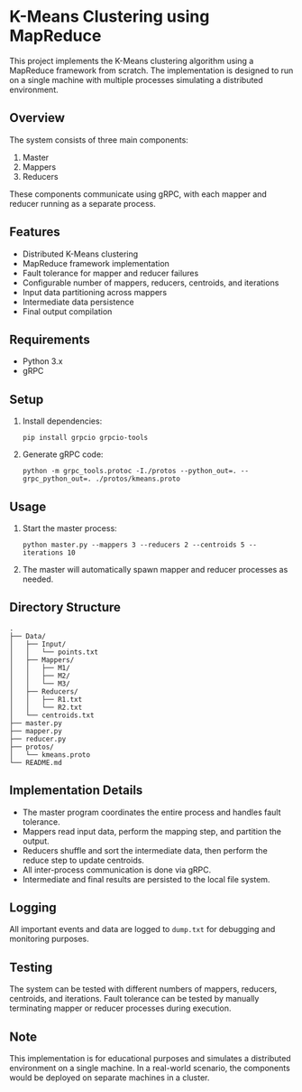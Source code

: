# K-Means Clustering using MapReduce

This project implements the K-Means clustering algorithm using a MapReduce framework from scratch. The implementation is designed to run on a single machine with multiple processes simulating a distributed environment.

## Overview

The system consists of three main components:
1. Master
2. Mappers
3. Reducers

These components communicate using gRPC, with each mapper and reducer running as a separate process.

## Features

- Distributed K-Means clustering
- MapReduce framework implementation
- Fault tolerance for mapper and reducer failures
- Configurable number of mappers, reducers, centroids, and iterations
- Input data partitioning across mappers
- Intermediate data persistence
- Final output compilation

## Requirements

- Python 3.x
- gRPC

## Setup

1. Install dependencies:
   ```
   pip install grpcio grpcio-tools
   ```

2. Generate gRPC code:
   ```
   python -m grpc_tools.protoc -I./protos --python_out=. --grpc_python_out=. ./protos/kmeans.proto
   ```

## Usage

1. Start the master process:
   ```
   python master.py --mappers 3 --reducers 2 --centroids 5 --iterations 10
   ```

2. The master will automatically spawn mapper and reducer processes as needed.

## Directory Structure

```
.
├── Data/
│   ├── Input/
│   │   └── points.txt
│   ├── Mappers/
│   │   ├── M1/
│   │   ├── M2/
│   │   └── M3/
│   ├── Reducers/
│   │   ├── R1.txt
│   │   └── R2.txt
│   └── centroids.txt
├── master.py
├── mapper.py
├── reducer.py
├── protos/
│   └── kmeans.proto
└── README.md
```

## Implementation Details

- The master program coordinates the entire process and handles fault tolerance.
- Mappers read input data, perform the mapping step, and partition the output.
- Reducers shuffle and sort the intermediate data, then perform the reduce step to update centroids.
- All inter-process communication is done via gRPC.
- Intermediate and final results are persisted to the local file system.

## Logging

All important events and data are logged to `dump.txt` for debugging and monitoring purposes.

## Testing

The system can be tested with different numbers of mappers, reducers, centroids, and iterations. Fault tolerance can be tested by manually terminating mapper or reducer processes during execution.

## Note

This implementation is for educational purposes and simulates a distributed environment on a single machine. In a real-world scenario, the components would be deployed on separate machines in a cluster.
